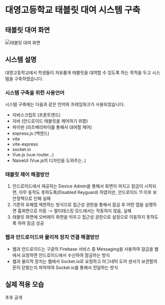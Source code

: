 
# 대영고등학교 태블릿 대여 시스템 구축

## 태블릿 대여 화면
![태블릿 대여 화면](https://cdn.discordapp.com/attachments/1072175197437837442/1122363612007239781/2023-06-25_12.11.48.png)

## 시스템 설명
대영고등학교에서 학생들이 자유롭게 태블릿을 대여할 수 있도록 하는 목적을 두고 시스템을 구축하였습니다.

### 시스템 구축을 위한 사용언어
시스템 구축에는 다음과 같은 언어와 프레임워크가 사용되었습니다.

- 자바스크립트 (프론트엔드)
- 자바 (안드로이드 태블릿을 제어하기 위함)
- 파이썬 (라즈베리파이를 통해서 대여함 제어)
- express.js (백엔드)
- vite
- vite-express
- socket.io
- Vue.js (vue router...)
- NaiveUI (Vue.js의 디자인을 도와주는..)

### 태블릿 제어 해결방안
1. 안드로이드에서 제공하는 Device Admin을 통해서 화면이 꺼지고 잠금이 시작되면, 아무 동작도 못하도록(Disabled Keyguard) 하였지만, 안드로이드 11 이후 보안정책으로 인해 실패
2. 기존의 유해앱 제한하는 방식으로 접근성 권한을 통해서 잠금 후 어떤 앱을 실행하면 홈화면으로 이동 -> 멀티태스킹 모드에서는 작동하지 않음, 실패
3. 태블릿 화면에 오버레이 화면을 띄우고 접근성 권한으로 설정으로 이동하지 못하도록 하여 잠금 성공

### 웹과 안드로이드와 물리적 장치 연결 해결방안
- 웹과 안드로이드는 구글의 Firebase 서비스 중 Messaging을 사용하여 잠금을 웹에서 요청하면 안드로이드에서 수신하여 잠금하는 방식
- 웹과 물리적 장치는 웹에서 Socket.io로 요청하고 마그네틱 도어 센서가 보관함의 문이 닫혔는지 파악하여 Socket.io를 통해서 전달하는 방식

## 실제 적용 모습
추후 공개
